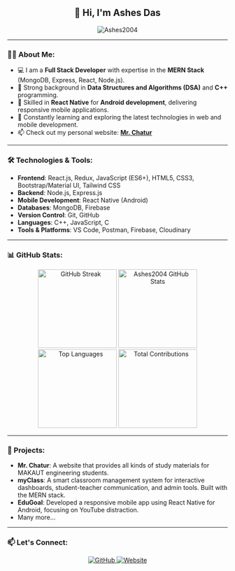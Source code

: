 <h2 align="center">👋 Hi, I'm <b>Ashes Das</b></h2>

<p align="center">
  <img src="https://komarev.com/ghpvc/?username=Ashes2004&label=Profile%20views&color=0e75b6&style=flat" alt="Ashes2004" />
</p>

---

### 👨‍💻 About Me:

- 💻 I am a **Full Stack Developer** with expertise in the **MERN Stack** (MongoDB, Express, React, Node.js).
- 🔧 Strong background in **Data Structures and Algorithms (DSA)** and **C++** programming.
- 📱 Skilled in **React Native** for **Android development**, delivering responsive mobile applications.
- 🌱 Constantly learning and exploring the latest technologies in web and mobile development.
- 📫 Check out my personal website: <b>[Mr. Chatur](https://mrchatur.com/)</b>

---

### 🛠️ Technologies & Tools:

- **Frontend**: React.js, Redux, JavaScript (ES6+), HTML5, CSS3, Bootstrap/Material UI, Tailwind CSS
- **Backend**: Node.js, Express.js
- **Mobile Development**: React Native (Android)
- **Databases**: MongoDB, Firebase
- **Version Control**: Git, GitHub
- **Languages**: C++, JavaScript, C
- **Tools & Platforms**: VS Code, Postman, Firebase, Cloudinary

---

### 📊 GitHub Stats:

<p align="center">
  <img height="180em" src="https://github-readme-streak-stats.herokuapp.com/?user=Ashes2004&theme=radical&hide_border=true" alt="GitHub Streak"/>
  <img height="180em" src="https://github-readme-stats.vercel.app/api?username=Ashes2004&show_icons=true&hide_border=true&theme=radical" alt="Ashes2004 GitHub Stats"/>
  <img height="180em" src="https://github-readme-stats.vercel.app/api/top-langs/?username=Ashes2004&hide=html&layout=compact&theme=radical" alt="Top Languages"/>
  <img height="180em" src="https://github-profile-summary-cards.vercel.app/api/cards/profile-details?username=Ashes2004&theme=radical" alt="Total Contributions"/>
</p>

---

### 🚀 Projects:

- **Mr. Chatur**: A website that provides all kinds of study materials for MAKAUT engineering students.
- **myClass**: A smart classroom management system for interactive dashboards, student-teacher communication, and admin tools. Built with the MERN stack.
- **EduGoal**: Developed a responsive mobile app using React Native for Android, focusing on YouTube distraction.
- Many more...

---

### 📫 Let's Connect:

<p align="center">
  <a href="https://github.com/Ashes2004">
    <img src="https://img.shields.io/badge/GitHub-Ashes2004-black?style=for-the-badge&logo=github" alt="GitHub">
  </a>
  <a href="https://mrchatur.com/">
    <img src="https://img.shields.io/badge/Website-Mr.%20Chatur-blue?style=for-the-badge&logo=google-chrome" alt="Website">
  </a>
</p>

<!---
Ashes2004/Ashes2004 is a ✨ special ✨ repository because its `README.md` (this file) appears on your GitHub profile.
You can click the Preview link to take a look at your changes.
--->
